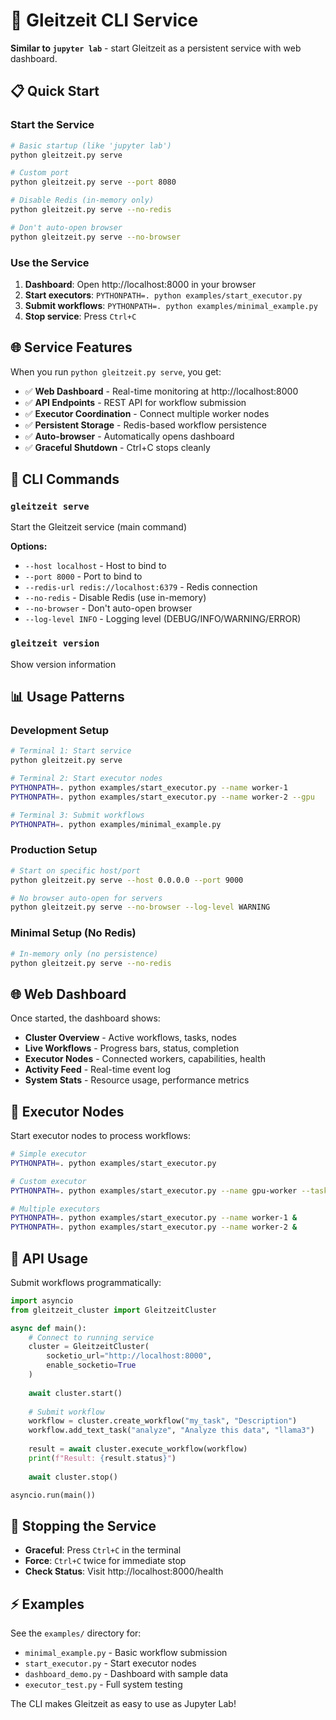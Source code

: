 # 🚀 Gleitzeit CLI Service

**Similar to `jupyter lab`** - start Gleitzeit as a persistent service with web dashboard.

## 📋 Quick Start

### Start the Service
```bash
# Basic startup (like 'jupyter lab')
python gleitzeit.py serve

# Custom port
python gleitzeit.py serve --port 8080

# Disable Redis (in-memory only)
python gleitzeit.py serve --no-redis

# Don't auto-open browser
python gleitzeit.py serve --no-browser
```

### Use the Service
1. **Dashboard**: Open http://localhost:8000 in your browser
2. **Start executors**: `PYTHONPATH=. python examples/start_executor.py`
3. **Submit workflows**: `PYTHONPATH=. python examples/minimal_example.py`
4. **Stop service**: Press `Ctrl+C`

## 🌐 Service Features

When you run `python gleitzeit.py serve`, you get:

- ✅ **Web Dashboard** - Real-time monitoring at http://localhost:8000
- ✅ **API Endpoints** - REST API for workflow submission
- ✅ **Executor Coordination** - Connect multiple worker nodes
- ✅ **Persistent Storage** - Redis-based workflow persistence
- ✅ **Auto-browser** - Automatically opens dashboard
- ✅ **Graceful Shutdown** - Ctrl+C stops cleanly

## 🔧 CLI Commands

### `gleitzeit serve`
Start the Gleitzeit service (main command)

**Options:**
- `--host localhost` - Host to bind to
- `--port 8000` - Port to bind to  
- `--redis-url redis://localhost:6379` - Redis connection
- `--no-redis` - Disable Redis (use in-memory)
- `--no-browser` - Don't auto-open browser
- `--log-level INFO` - Logging level (DEBUG/INFO/WARNING/ERROR)

### `gleitzeit version`
Show version information

## 📊 Usage Patterns

### Development Setup
```bash
# Terminal 1: Start service
python gleitzeit.py serve

# Terminal 2: Start executor nodes
PYTHONPATH=. python examples/start_executor.py --name worker-1
PYTHONPATH=. python examples/start_executor.py --name worker-2 --gpu

# Terminal 3: Submit workflows
PYTHONPATH=. python examples/minimal_example.py
```

### Production Setup
```bash
# Start on specific host/port
python gleitzeit.py serve --host 0.0.0.0 --port 9000

# No browser auto-open for servers
python gleitzeit.py serve --no-browser --log-level WARNING
```

### Minimal Setup (No Redis)
```bash
# In-memory only (no persistence)
python gleitzeit.py serve --no-redis
```

## 🌐 Web Dashboard

Once started, the dashboard shows:
- **Cluster Overview** - Active workflows, tasks, nodes
- **Live Workflows** - Progress bars, status, completion
- **Executor Nodes** - Connected workers, capabilities, health
- **Activity Feed** - Real-time event log
- **System Stats** - Resource usage, performance metrics

## 🔄 Executor Nodes

Start executor nodes to process workflows:

```bash
# Simple executor
PYTHONPATH=. python examples/start_executor.py

# Custom executor
PYTHONPATH=. python examples/start_executor.py --name gpu-worker --tasks 5 --gpu

# Multiple executors
PYTHONPATH=. python examples/start_executor.py --name worker-1 &
PYTHONPATH=. python examples/start_executor.py --name worker-2 &
```

## 📡 API Usage

Submit workflows programmatically:

```python
import asyncio
from gleitzeit_cluster import GleitzeitCluster

async def main():
    # Connect to running service
    cluster = GleitzeitCluster(
        socketio_url="http://localhost:8000",
        enable_socketio=True
    )
    
    await cluster.start()
    
    # Submit workflow
    workflow = cluster.create_workflow("my_task", "Description")
    workflow.add_text_task("analyze", "Analyze this data", "llama3")
    
    result = await cluster.execute_workflow(workflow)
    print(f"Result: {result.status}")
    
    await cluster.stop()

asyncio.run(main())
```

## 🛑 Stopping the Service

- **Graceful**: Press `Ctrl+C` in the terminal
- **Force**: `Ctrl+C` twice for immediate stop
- **Check Status**: Visit http://localhost:8000/health

## ⚡ Examples

See the `examples/` directory for:
- `minimal_example.py` - Basic workflow submission
- `start_executor.py` - Start executor nodes
- `dashboard_demo.py` - Dashboard with sample data
- `executor_test.py` - Full system testing

The CLI makes Gleitzeit as easy to use as Jupyter Lab!